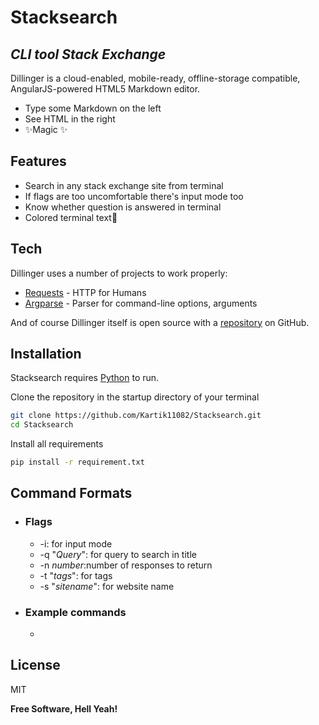 ﻿
# Stacksearch
## _CLI tool Stack Exchange_

Dillinger is a cloud-enabled, mobile-ready, offline-storage compatible,
AngularJS-powered HTML5 Markdown editor.

- Type some Markdown on the left
- See HTML in the right
- ✨Magic ✨

## Features

- Search in any stack exchange site from terminal
- If flags are too uncomfortable there's input mode too
- Know whether question is answered in terminal
- Colored terminal text🤩

## Tech

Dillinger uses a number of projects to work properly:

- [Requests][requestsSite] - HTTP for Humans
- [Argparse][argparseSite] - Parser for command-line options, arguments

And of course Dillinger itself is open source with a [repository][githubPage]
 on GitHub.

## Installation

Stacksearch requires [Python][pythonSIte] to run.

Clone the repository in the startup directory of your terminal

```sh
git clone https://github.com/Kartik11082/Stacksearch.git
cd Stacksearch
```

Install all requirements

```sh
pip install -r requirement.txt
```

## Command Formats

- ### Flags

    - -i: for input mode
    - -q "_Query_": for query to search in title
    - -n _number_:number of responses to return
    - -t "_tags_": for tags
    - -s "_sitename_": for website name

- ### Example commands
    - 

## License

MIT

**Free Software, Hell Yeah!**

[//]: # (These are reference links used in the body of this note and get stripped out when the markdown processor does its job. There is no need to format nicely because it shouldn't be seen. Thanks SO - http://stackoverflow.com/questions/4823468/store-comments-in-markdown-syntax)

   [githubPage]: <https://github.com/Kartik11082/Stacksearch>
   [git-repo-url]: <https://github.com/Kartik11082/Stacksearch.git>
   [requestsSite]: <https://docs.python-requests.org/en/latest/>
   [argparseSite]: <https://docs.python.org/3/library/argparse.html>
   [pythonSite]:  <https://www.python.org/>
